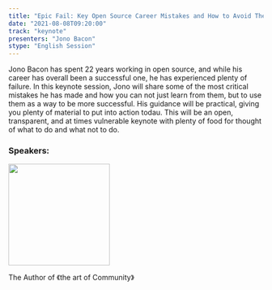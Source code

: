 ```yaml
---
title: "Epic Fail: Key Open Source Career Mistakes and How to Avoid Them"
date: "2021-08-08T09:20:00"
track: "keynote"
presenters: "Jono Bacon"
stype: "English Session"
---
```

Jono Bacon has spent 22 years working in open source, and while his career has overall been a successful one, he has experienced plenty of failure.
In this keynote session, Jono will share some of the most critical mistakes he has made and how you can not just learn from them, but to use them as a way to be more successful. His guidance will be practical, giving you plenty of material to put into action todau.
This will be an open, transparent, and at times vulnerable keynote with plenty of food for thought of what to do and what not to do.

### Speakers:

<img src="images/speaker/Jono-Bacon.png" width="200"/>

The Author of 《the art of Community》
